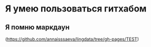 # Я умею пользоваться гитхабом
## Я помню маркдаун
(https://github.com/annaisssaeva/lingdata/tree/gh-pages/TEST)
